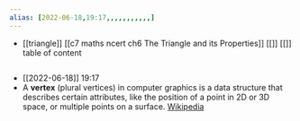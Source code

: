 ```yaml
---
alias: [2022-06-18,19:17,,,,,,,,,,,]
---
```

- [[triangle]] [[c7 maths ncert ch6 The Triangle and its Properties]] [[]] [[]]
table of content
```toc
```

- [[2022-06-18]] 19:17
- A **vertex** (plural vertices) in computer graphics is a data structure that describes certain attributes, like the position of a point in 2D or 3D space, or multiple points on a surface.
[Wikipedia](https://en.wikipedia.org/wiki/Vertex%20(computer%20graphics))